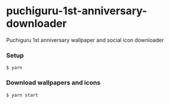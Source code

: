 # puchiguru-1st-anniversary-downloader
Puchiguru 1st anniversary wallpaper and social icon downloader

### Setup

```
$ yarn
```

### Download wallpapers and icons

```
$ yarn start
```
